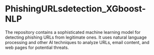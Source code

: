 # PhishingURLsdetection_XGboost-NLP
The repository contains a sophisticated machine learning model for detecting phishing URLs from legitimate ones. It uses natural language processing and other AI techniques to analyze URLs, email content, and web pages for potential threats.
